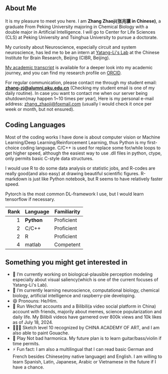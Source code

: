 ## About Me

It is my pleasure to meet you here. I am **Zhang Zhaoji(张兆骥 in Chinese)**, a graduate From Peking University majoring in Chemical Biology with a double major in Artificial Intelligence. I will go to Center for Life Sciences (CLS) at Peking University and Tsinghua University to pursue a doctorate.

My curiosity about Neuroscience, especially circuit and system neuroscience, has led me to be an intern at [Yatang-Li's Lab](https://yatanglilab.cibr.ac.cn/en/) at the Chinese Institute for Brain Research, Beijing (CIBR, Beijing). 

[My academic transcript](https://1drv.ms/b/s!Ah_4_Sy2JGNygSQ7jt_fCIdXzE2-?e=GE2ChP) is available for a deeper look into my academic journey, and you can find my research profile on [ORCID](https://orcid.org/0009-0002-3293-1961).

For regular communication, please contact me through my student email: **zhang-zj@alumni.pku.edu.cn** (Checking my student email is one of my daily routine). In case you want to contact me when our server being shutdown(may happen 1~10 times per year), Here is my personal e-mail address: zhang_zhaoji@foxmail.com (usually I would check it once per week or month, but not ensured).

## Coding Languages

Most of the coding works I have done is about computer vision or Machine Learning/Deep Learning/Reinforcement Learning, thus Python is my first-choice coding language. C/C++ is used for replace some for/while loops to get higher speed, although the easiest way to use .dll files in python, ctype, only permits basic C-style data structures. 

I would use R to do some data analysis or statistic jobs, and R-codes are really good(and also easy) at drawing beautiful scientific figures. R-markdown is just like Python notebook, but R seems to have relatively faster speed.

Pytorch is the most common DL-framework I use, but I would learn tensorflow if necessary.

| Rank |   Language    |  Familiarity   |
|-----:|---------------|--------------|
|     1|   **Python**  |  Proficient  |
|     2|   C/C++       |  Proficient   |
|     2|   R           |  Proficient  |
|     4|   matlab      |  Competent   |


## Something you might get interested in

- 🔭 I’m currently working on biological-plausible perception modeling especially about visual saliency(which is one of the current focuses of Yatang-Li's Lab).
- 🌱 I’m currently learning neuroscience, computational biology, chemical biology, artificial intelligence and raspberry-pie developing.
- 😄 Pronouns: He/Him.
- 🎥	Run Wechat accounts and a Bilibili(a video social platform in China) account with friends, majorily about memes, science popularization and daily life.  My Bilibili videos have garnered over 800k views and 10k likes as of July 18, 2024.
- 🧑🏽‍🎨 Sketch level 10 recognized by CHINA ACADEMY OF ART, and I am also able to paint Gouache.
- 🎼 Play Not bad harmonica. My future plan is to learn guitar/bass/violin if time permits.
- ⚡ Fun fact: I am also a multilingual that I can read basic German and French besides Chinese(my native language) and English. I am willing to learn Spanish, Latin, Japanese, Arabic or Vietnamese in the future if I have a chance.


